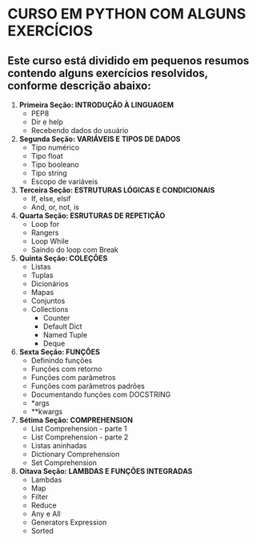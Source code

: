 # CURSO EM PYTHON COM ALGUNS EXERCÍCIOS
## Este curso está dividido em pequenos resumos contendo alguns exercícios resolvidos, conforme descrição abaixo:

1. **Primeira Seção: INTRODUÇÃO À LINGUAGEM** 
   - PEP8
   - Dir e help
   - Recebendo dados do usuário
2. **Segunda Seção: VARIÁVEIS E TIPOS DE DADOS**
   - Tipo numérico
   - Tipo float
   - Tipo booleano
   - Tipo string
   - Escopo de variáveis
3. **Terceira Seção: ESTRUTURAS LÓGICAS E CONDICIONAIS**
   - If, else, elsif
   - And, or, not, is
4. **Quarta Seção: ESRUTURAS DE REPETIÇÃO**
   - Loop for
   - Rangers
   - Loop While
   - Saindo do loop com Break
5. **Quinta Seção: COLEÇÕES**
   - Listas
   - Tuplas
   - Dicionários
   - Mapas
   - Conjuntos
   - Collections
      - Counter
      - Default Dict
      - Named Tuple
      - Deque
6. **Sexta Seção: FUNÇÔES**
   - Definindo funções
   - Funções com retorno
   - Funções com parâmetros
   - Funções com parâmetros padrões
   - Documentando funções com DOCSTRING
   - *args
   - **kwargs
7. **Sétima Seção: COMPREHENSION**
   - List Comprehension - parte 1
   - List Comprehension - parte 2
   - Listas aninhadas
   - Dictionary Comprehension
   - Set Comprehension
8. **Oitava Seção: LAMBDAS E FUNÇÕES INTEGRADAS**
   - Lambdas
   - Map
   - Filter
   - Reduce
   - Any e All
   - Generators Expression
   - Sorted
